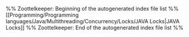 %% Zoottelkeeper: Beginning of the autogenerated index file list  %%
 [[Programming/Programming languages/Java/Multithreading/Concurrency/Locks/JAVA Locks|JAVA Locks]]
%% Zoottelkeeper: End of the autogenerated index file list  %%
